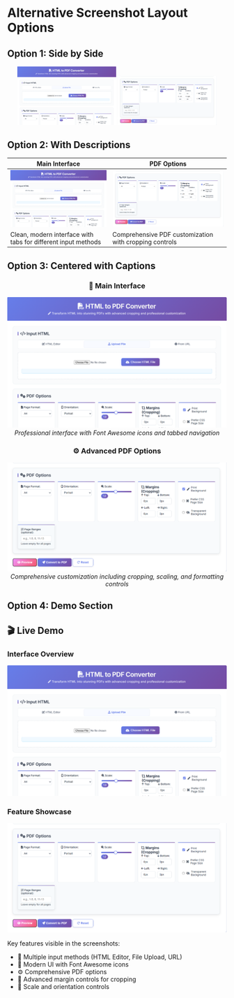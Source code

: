 # Alternative Screenshot Layout Options

## Option 1: Side by Side
<div align="center">
  <img src="./assets/screenshots/main-interface.png" width="45%" alt="Main Interface" />
  <img src="./assets/screenshots/pdf-options.png" width="45%" alt="PDF Options" />
</div>

## Option 2: With Descriptions
| Main Interface | PDF Options |
|----------------|-------------|
| ![Main Interface](./assets/screenshots/main-interface.png) | ![PDF Options](./assets/screenshots/pdf-options.png) |
| Clean, modern interface with tabs for different input methods | Comprehensive PDF customization with cropping controls |

## Option 3: Centered with Captions
<div align="center">

### 🎨 Main Interface
![HTML to PDF Converter Interface](./assets/screenshots/main-interface.png)
*Professional interface with Font Awesome icons and tabbed navigation*

### ⚙️ Advanced PDF Options
![PDF Customization Options](./assets/screenshots/pdf-options.png)
*Comprehensive customization including cropping, scaling, and formatting controls*

</div>

## Option 4: Demo Section
## 🎬 Live Demo

### Interface Overview
![HTML to PDF Converter Interface](./assets/screenshots/main-interface.png)

### Feature Showcase
![PDF Customization Options](./assets/screenshots/pdf-options.png)

Key features visible in the screenshots:
- 📝 Multiple input methods (HTML Editor, File Upload, URL)
- 🎨 Modern UI with Font Awesome icons
- ⚙️ Comprehensive PDF options
- 📏 Advanced margin controls for cropping
- 🔧 Scale and orientation controls
